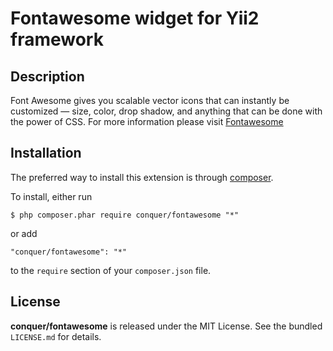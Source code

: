 Fontawesome widget for Yii2 framework
=================

## Description

Font Awesome gives you scalable vector icons that can instantly be customized — size, color, drop shadow, and anything that can be done with the power of CSS.
For more information please visit [Fontawesome](http://fortawesome.github.io/Font-Awesome/) 

## Installation

The preferred way to install this extension is through [composer](http://getcomposer.org/download/). 

To install, either run

```
$ php composer.phar require conquer/fontawesome "*"
```
or add

```
"conquer/fontawesome": "*"
```

to the ```require``` section of your `composer.json` file.


## License

**conquer/fontawesome** is released under the MIT License. See the bundled `LICENSE.md` for details.